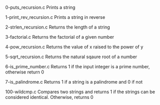 0-puts_recursion.c	Prints a string

1-print_rev_recursion.c	Prints a string in reverse

2-strlen_recursion.c	Returns the length of a string

3-factorial.c	Returns the factorial of a given number

4-pow_recursion.c	Returns the value of x raised to the power of y

5-sqrt_recursion.c	Returns the natural sqaure root of a number

6-is_prime_number.c	Returns 1 if the input integer is a prime number, otherwise return 0

7-is_palindrome.c	Returns 1 if a string is a palindrome and 0 if not

100-wildcmp.c	Compares two strings and returns 1 if the strings can be considered identical. Otherwise, returns 0
